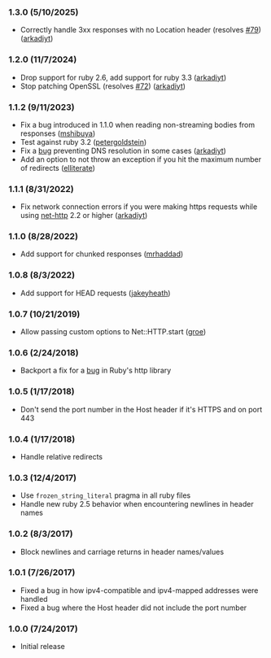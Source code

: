### 1.3.0 (5/10/2025)
* Correctly handle 3xx responses with no Location header (resolves [#79](https://github.com/arkadiyt/ssrf_filter/issues/79)) ([arkadiyt](https://github.com/arkadiyt/ssrf_filter/pull/80))

### 1.2.0 (11/7/2024)
* Drop support for ruby 2.6, add support for ruby 3.3 ([arkadiyt](https://github.com/arkadiyt/ssrf_filter/pull/73))
* Stop patching OpenSSL (resolves [#72](https://github.com/arkadiyt/ssrf_filter/issues/72)) ([arkadiyt](https://github.com/arkadiyt/ssrf_filter/pull/73))

### 1.1.2 (9/11/2023)
* Fix a bug introduced in 1.1.0 when reading non-streaming bodies from responses ([mshibuya](https://github.com/arkadiyt/ssrf_filter/pull/60))
* Test against ruby 3.2 ([petergoldstein](https://github.com/arkadiyt/ssrf_filter/pull/62))
* Fix a [bug](https://github.com/arkadiyt/ssrf_filter/issues/61) preventing DNS resolution in some cases ([arkadiyt](https://github.com/arkadiyt/ssrf_filter/pull/70))
* Add an option to not throw an exception if you hit the maximum number of redirects ([elliterate](https://github.com/arkadiyt/ssrf_filter/pull/63))

### 1.1.1 (8/31/2022)
* Fix network connection errors if you were making https requests while using [net-http](https://github.com/ruby/net-http) 2.2 or higher ([arkadiyt](https://github.com/arkadiyt/ssrf_filter/pull/54))

### 1.1.0 (8/28/2022)
* Add support for chunked responses ([mrhaddad](https://github.com/arkadiyt/ssrf_filter/pull/30))

### 1.0.8 (8/3/2022)
* Add support for HEAD requests ([jakeyheath](https://github.com/arkadiyt/ssrf_filter/pull/38))

### 1.0.7 (10/21/2019)
* Allow passing custom options to Net::HTTP.start ([groe](https://github.com/arkadiyt/ssrf_filter/pull/26))

### 1.0.6 (2/24/2018)
* Backport a fix for a [bug](https://bugs.ruby-lang.org/issues/10054) in Ruby's http library

### 1.0.5 (1/17/2018)
* Don't send the port number in the Host header if it's HTTPS and on port 443

### 1.0.4 (1/17/2018)
* Handle relative redirects

### 1.0.3 (12/4/2017)
* Use `frozen_string_literal` pragma in all ruby files
* Handle new ruby 2.5 behavior when encountering newlines in header names

### 1.0.2 (8/3/2017)
* Block newlines and carriage returns in header names/values

### 1.0.1 (7/26/2017)
* Fixed a bug in how ipv4-compatible and ipv4-mapped addresses were handled
* Fixed a bug where the Host header did not include the port number

### 1.0.0 (7/24/2017)
* Initial release
